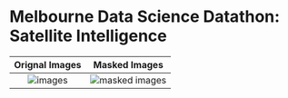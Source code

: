 # Melbourne Data Science Datathon: Satellite Intelligence

Orignal Images             |  Masked Images
:-------------------------:|:-------------------------:
![images](demo_files/timeseries.gif)  |  ![masked images](demo_files/masked_timeseries.gif)